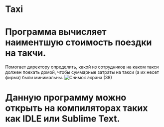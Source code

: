 # Taxi
#  Программа вычисляет  наиментшую стоимость поездки на такчи.
Помогает  директору  определить, какой из сотрудников на каком такси должен поехать домой, чтобы суммарные затраты на такси (а их несет фирма) были минимальны.
![Снимок экрана (38)](https://user-images.githubusercontent.com/89991876/138711334-ed495176-7c0b-490c-b14f-031c211de4e2.png)
#  Данную программу можно открыть на компиляторах таких как IDLE или Sublime Text.
